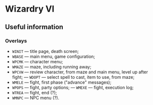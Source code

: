 # Wizardry VI

## Useful information

### Overlays

- `WINIT` — title page, death screen;
- `WBASE` — main menu, game configuration;
- `WPCMK` — character menu;
- `WMAZE` — maze, including running away;
- `WPCVW` — review character, from maze and main menu, level up after fight;
— `WDOPT` — select spell to cast, item to use, from maze;
- `WMELE` — fight, first phase ("advance" messages);
- `WPOPS` — fight, party options;
— `WMEXE` — fight, execution log;
- `WTREA` — fight, end (?);
- `WMNPC` — NPC menu (?).
